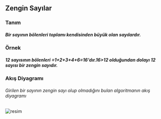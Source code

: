 ## Zengin Sayılar


### Tanım
##### Bir sayının bölenleri toplamı kendisinden büyük olan sayılardır.



### Örnek
##### 12 sayısının bölenleri =1+2+3+4+6=16'dır.16>12 olduğundan dolayı 12 sayısı bir zengin sayıdır.

### Akış Diyagramı
###### Girilen bir sayının zengin sayı olup olmadığını bulan algoritmanın akış diyagramı

![resim](https://user-images.githubusercontent.com/25087769/77673940-e9b83900-6f9b-11ea-9452-a23729f9a899.png)




